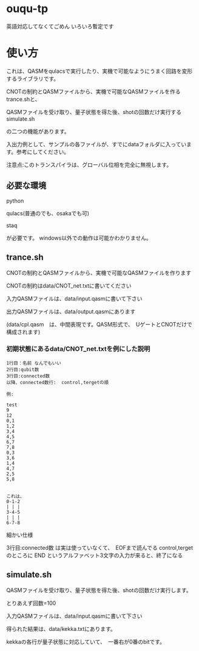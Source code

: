 # ouqu-tp

英語対応してなくてごめん
いろいろ暫定です

# 使い方

これは、QASMをqulacsで実行したり、実機で可能なようにうまく回路を変形するライブラリです。


CNOTの制約とQASMファイルから、実機で可能なQASMファイルを作るtrance.shと、

QASMファイルを受け取り、量子状態を得た後、shotの回数だけ実行するsimulate.sh

の二つの機能があります。

入出力例として、サンプルの各ファイルが、すでにdataフォルダに入っています。参考にしてください。

注意点:このトランスパイラは、グローバル位相を完全に無視します。

## 必要な環境
python

qulacs(普通のでも、osakaでも可)

staq

が必要です。
windows以外での動作は可能かわかりません。


## trance.sh
CNOTの制約とQASMファイルから、実機で可能なQASMファイルを作ります

CNOTの制約はdata/CNOT_net.txtに書いてください

入力QASMファイルは、data/input.qasmに書いて下さい

出力QASMファイルは、data/output.qasmにあります

(data/cpl.qasm　は、中間表現です。QASM形式で、　UゲートとCNOTだけで構成されます)

### 初期状態にあるdata/CNOT_net.txtを例にした説明

```
1行目：名前 なんでもいい
2行目:qubit数
3行目:connected数
以降、connected数行:  control,tergetの順

例:

test
9
12
0,1
1,2
3,4
4,5
6,7
7,8
0,3
3,6
1,4
4,7
2,5
5,8


これは、
0-1-2
| | |
3-4-5
| | |
6-7-8
```
細かい仕様

3行目:connected数 は実は使っていなくて、　EOFまで読んでる
control,tergetのところに END というアルファベット3文字の入力が来ると、終了になる

## simulate.sh
QASMファイルを受け取り、量子状態を得た後、shotの回数だけ実行します。

とりあえず回数=100

入力QASMファイルは、data/input.qasmに書いて下さい

得られた結果は、data/kekka.txtにあります。

kekkaの各行が量子状態に対応していて、　一番右が0番のbitです。

